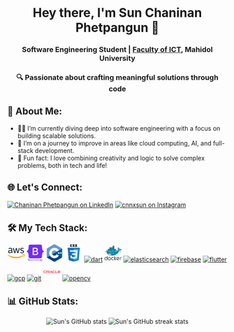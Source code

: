 <h1 align="center">Hey there, I'm Sun Chaninan Phetpangun 👋</h1> <h3 align="center">Software Engineering Student | <a href="https://www.ict.mahidol.ac.th/" target="_blank">Faculty of ICT</a>, Mahidol University</h3> <h3 align="center">🔍 Passionate about crafting meaningful solutions through code</h3>

## 💬 About Me:
- 🧑‍💻 I’m currently diving deep into software engineering with a focus on building scalable solutions.
- 🎯 I’m on a journey to improve in areas like cloud computing, AI, and full-stack development.
- 🌟 Fun fact: I love combining creativity and logic to solve complex problems, both in tech and life!

## 🌐 Let's Connect:
<p align="left"> <a href="https://linkedin.com/in/chaninan-phetpangun" target="blank"><img align="center" src="https://raw.githubusercontent.com/rahuldkjain/github-profile-readme-generator/master/src/images/icons/Social/linked-in-alt.svg" alt="Chaninan Phetpangun on LinkedIn" height="30" width="40" /></a> <a href="https://instagram.com/cnnxsun" target="blank"><img align="center" src="https://raw.githubusercontent.com/rahuldkjain/github-profile-readme-generator/master/src/images/icons/Social/instagram.svg" alt="cnnxsun on Instagram" height="30" width="40" /></a> </p>

## 🛠️ My Tech Stack:
<p align="left"> <a href="https://aws.amazon.com" target="_blank" rel="noreferrer"><img src="https://raw.githubusercontent.com/devicons/devicon/master/icons/amazonwebservices/amazonwebservices-original-wordmark.svg" alt="aws" width="40" height="40"/></a> <a href="https://getbootstrap.com" target="_blank" rel="noreferrer"><img src="https://raw.githubusercontent.com/devicons/devicon/master/icons/bootstrap/bootstrap-plain-wordmark.svg" alt="bootstrap" width="40" height="40"/></a> <a href="https://www.w3schools.com/cpp/" target="_blank" rel="noreferrer"><img src="https://raw.githubusercontent.com/devicons/devicon/master/icons/cplusplus/cplusplus-original.svg" alt="cplusplus" width="40" height="40"/></a> <a href="https://www.w3schools.com/css/" target="_blank" rel="noreferrer"><img src="https://raw.githubusercontent.com/devicons/devicon/master/icons/css3/css3-original-wordmark.svg" alt="css3" width="40" height="40"/></a> <a href="https://dart.dev" target="_blank" rel="noreferrer"><img src="https://www.vectorlogo.zone/logos/dartlang/dartlang-icon.svg" alt="dart" width="40" height="40"/></a> <a href="https://www.docker.com/" target="_blank" rel="noreferrer"><img src="https://raw.githubusercontent.com/devicons/devicon/master/icons/docker/docker-original-wordmark.svg" alt="docker" width="40" height="40"/></a> <a href="https://www.elastic.co" target="_blank" rel="noreferrer"><img src="https://www.vectorlogo.zone/logos/elastic/elastic-icon.svg" alt="elasticsearch" width="40" height="40"/></a> <a href="https://firebase.google.com/" target="_blank" rel="noreferrer"><img src="https://www.vectorlogo.zone/logos/firebase/firebase-icon.svg" alt="firebase" width="40" height="40"/></a> <a href="https://flutter.dev" target="_blank" rel="noreferrer"><img src="https://www.vectorlogo.zone/logos/flutterio/flutterio-icon.svg" alt="flutter" width="40" height="40"/></a> <a href="https://cloud.google.com" target="_blank" rel="noreferrer"><img src="https://www.vectorlogo.zone/logos/google_cloud/google_cloud-icon.svg" alt="gcp" width="40" height="40"/></a> <a href="https://git-scm.com/" target="_blank" rel="noreferrer"><img src="https://www.vectorlogo.zone/logos/git-scm/git-scm-icon.svg" alt="git" width="40" height="40"/></a> <a href="https://www.oracle.com/" target="_blank" rel="noreferrer"><img src="https://raw.githubusercontent.com/devicons/devicon/master/icons/oracle/oracle-original.svg" alt="oracle" width="40" height="40"/></a> <a href="https://opencv.org/" target="_blank" rel="noreferrer"><img src="https://www.vectorlogo.zone/logos/opencv/opencv-icon.svg" alt="opencv" width="40" height="40"/></a> </p>

## 📊 GitHub Stats:
<p align="center"> <img src="https://github-readme-stats.vercel.app/api?username=cnnxsun&show_icons=true&theme=onedark&count_private=true" alt="Sun's GitHub stats" /> <img src="https://github-readme-streak-stats.herokuapp.com/?user=cnnxsun&theme=onedark" alt="Sun's GitHub streak stats" /> </p>
